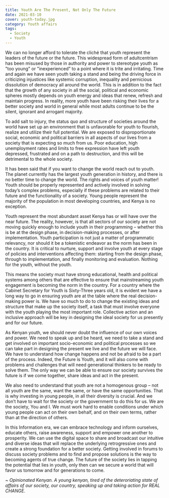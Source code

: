 ```yaml
---
title: Youth Are The Present, Not Only The Future
date: 2021-03-10
cover: youth-today.jpg
category: Youth affairs
tags:
  - Society
  - Youth
---
```


We can no longer afford to tolerate the cliché that youth represent the leaders of the future or the future. This widespread form of adultcentrism has been misused by those in authority and power to stereotype youth as "too young" or "inexperienced” to a point where it is trite and irritating. Time and again we have seen youth taking a stand and being the driving force in criticizing injustices like systemic corruption, inequality and pernicious dissolution of democracy all around the world. This is in addition to the fact that the growth of any society in all the social, political and economic spheres mostly depends on youth energy and ideas that renew, refresh and maintain progress. In reality, more youth have been risking their lives for a better society and world in general while most adults continue to be the silent, ignorant and arrogant majority.

To add salt to injury, the status quo and structure of societies around the world have set up an environment that is unfavorable for youth to flourish, realize and utilize their full potential. We are exposed to disproportionate social, economic and political barriers in all aspects of our lives from a society that is expecting so much from us. Poor education, high unemployment rates and limits to free expression have left youth depressed, frustrated and on a path to destruction, and this will be detrimental to the whole society.

It has been said that if you want to change the world reach out to youth. The planet currently has the largest youth generation in history, and there is no better time to change the world. The rights and voices of youth matter! Youth should be properly represented and actively involved in solving today’s complex problems, especially if these problems are related to their future and the functionality of a society. Young people represent the majority of the population in most developing countries, and Kenya is no exception.

Youth represent the most abundant asset Kenya has or will have over the near future. The reality, however, is that all sectors of our society are not moving quickly enough to include youth in their programming – whether this is be at the design phase, in decision-making processes, or after implementation. Youth participation is not just a matter of programmatic relevancy, nor should it be a tokenistic endeavor as the norm has been in the country. It is critical to nurture, support and involve youth at every stage of policies and interventions affecting them: starting from the design phase, through to implementation, and finally monitoring and evaluation. Nothing for the youth, without the youth.

This means the society must have strong educational, health and political systems among others that are effective to ensure that mainstreaming youth engagement is becoming the norm in the country. For a country where the Cabinet Secretary for Youth is Sixty-Three years old, it is evident we have a long way to go in ensuring youth are at the table where the real decision-making power is. We have so much to do to change the existing ideas and structure that make up the society itself, a task that must involve everyone with the youth playing the most important role. Collective action and an inclusive approach will be key in designing the ideal society for us presently and for our future.

As Kenyan youth, we should never doubt the influence of our own voices and power. We need to speak up and be heard, we need to take a stand and get involved on important socio-economic and political processes so we can take part in designing the present we live and the future we will face. We have to understand how change happens and not be afraid to be a part of the process. Indeed, the Future is Youth, and it will also come with problems and challenges that will need generational thinkers to be ready to solve them. The only way we can be able to ensure our society survives the future is if we come together, share ideas and act in the present.

We also need to understand that youth are not a homogenous group – not all youth are the same, want the same, or have the same opportunities. That is why investing in young people, in all their diversity is crucial. And we don’t have to wait for the society or the government to do this for us. We are the society, You and I. We must work hard to enable conditions under which young people can act on their own behalf, and on their own terms, rather than at the direction of others.

In this Information era, we can embrace technology and inform ourselves, educate others, raise awareness, support and empower one another to prosperity. We can use the digital space to share and broadcast our intuitive and diverse ideas that will replace the underlying retrogressive ones and create a strong foundation for a better society. Getting involved in forums to discuss society problems and to find and propose solutions is the way to becoming agents of true change. The future of the society lies in tapping the potential that lies in youth, only then can we secure a world that will favor us tomorrow and for generations to come.

_~ Opinionated Kenyan. A young kenyan, tired of the deteroriating state of affairs of our society, our country, speaking up and taking action for REAL CHANGE._
